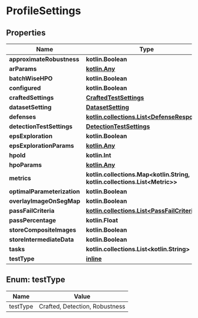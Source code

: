 
# ProfileSettings

## Properties
Name | Type | Description | Notes
------------ | ------------- | ------------- | -------------
**approximateRobustness** | **kotlin.Boolean** |  |  [optional]
**arParams** | [**kotlin.Any**](.md) |  |  [optional]
**batchWiseHPO** | **kotlin.Boolean** |  |  [optional]
**configured** | **kotlin.Boolean** |  |  [optional]
**craftedSettings** | [**CraftedTestSettings**](CraftedTestSettings.md) |  |  [optional]
**datasetSetting** | [**DatasetSetting**](DatasetSetting.md) |  |  [optional]
**defenses** | [**kotlin.collections.List&lt;DefenseResponse&gt;**](DefenseResponse.md) |  |  [optional]
**detectionTestSettings** | [**DetectionTestSettings**](DetectionTestSettings.md) |  |  [optional]
**epsExploration** | **kotlin.Boolean** |  |  [optional]
**epsExplorationParams** | [**kotlin.Any**](.md) |  |  [optional]
**hpoId** | **kotlin.Int** |  |  [optional]
**hpoParams** | [**kotlin.Any**](.md) |  |  [optional]
**metrics** | **kotlin.collections.Map&lt;kotlin.String, kotlin.collections.List&lt;Metric&gt;&gt;** |  |  [optional]
**optimalParameterization** | **kotlin.Boolean** |  |  [optional]
**overlayImageOnSegMap** | **kotlin.Boolean** |  |  [optional]
**passFailCriteria** | [**kotlin.collections.List&lt;PassFailCriteria&gt;**](PassFailCriteria.md) |  |  [optional]
**passPercentage** | **kotlin.Float** |  |  [optional]
**storeCompositeImages** | **kotlin.Boolean** |  |  [optional]
**storeIntermediateData** | **kotlin.Boolean** |  |  [optional]
**tasks** | **kotlin.collections.List&lt;kotlin.String&gt;** |  |  [optional]
**testType** | [**inline**](#TestType) |  |  [optional]


<a name="TestType"></a>
## Enum: testType
Name | Value
---- | -----
testType | Crafted, Detection, Robustness



